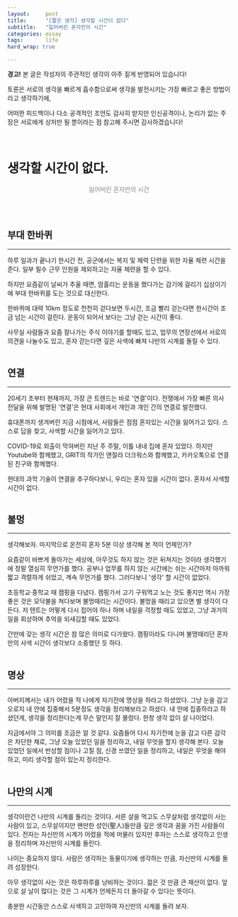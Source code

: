 ```yaml
---
layout:		post
title:		"[짧은 생각] 생각할 시간이 없다"
subtitle:	"잃어버린 혼자만의 시간"
categories:	essay
tags:		life
hard_wrap: true

---
```


<b>경고!</b> 본 글은 작성자의 주관적인 생각이 아주 짙게 반영되어 있습니다!

토론은 서로의 생각을 빠르게 흡수함으로써 생각을 발전시키는 가장 빠르고 좋은 방법이라고 생각하기에,

어떠한 피드백이나 다소 공격적인 조언도 감사히 받지만 인신공격이나, 논리가 없는 주장은 서로에게 상처만 될 뿐이라는 점 참고해 주시면 감사하겠습니다!
<br>
<br>
<br>

# 생각할 시간이 없다.

<p style="opacity: 0.5; text-align: center;">잃어버린 혼자만의 시간</p>
<br>
<br>

## 부대 한바퀴
---

 하루 일과가 끝나기 한시간 전, 공군에서는 복지 및 체력 단련을 위한 자율 체련 시간을 준다. 일부 필수 근무 인원을 제외하고는 자율 체련을 할 수 있다.

 하지만 요즘같이 날씨가 추울 때면, 땀흘리는 운동을 했다가는 감기에 걸리기 십상이기에 부대 한바퀴를 도는 것으로 대신한다.

 한바퀴에 대략 10km 정도로 천천히 걷다보면 두시간, 조금 빨리 걷는다면 한시간이 조금 넘는 시간이 걸린다. 운동이 되어서 보다는 그냥 걷는 시간이 좋다.

 사무실 사람들과 요즘 잘나가는 주식 이야기를 할때도 있고, 업무의 연장선에서 서로의 의견을 나눌수도 있고, 혼자 걷는다면 깊은 사색에 빠져 나만의 시계를 돌릴 수 있다.
<br>
<br>

## 연결
---

 20세기 초부터 현재까지, 가장 큰 트렌드는 바로 '연결'이다. 전쟁에서 가장 빠른 의사 전달을 위해 발명된 '연결'은 현대 사회에서 개인과 개인 간의 연결로 발전했다.

 휴대폰까지 생겨버린 지금 시점에서, 사람들은 점점 혼자있는 시간을 잃어가고 있다. 스스로 답을 찾고, 사색할 시간을 잃어가고 있다.

 COVID-19로 외출이 막혀버린 지난 주 주말, 이틀 내내 집에 혼자 있었다. 하지만 Youtube와 함께했고, GRIT의 작가인 앤절라 더크워스와 함께했고, 카카오톡으로 연결된 친구와 함께했다.

 현대의 과학 기술이 연결을 추구하다보니, 우리는 혼자 있을 시간이 없다. 혼자서 사색할 시간이 없다.
<br>
<br>

## 불멍
---

 생각해보자. 마지막으로 온전히 혼자 5분 이상 생각해 본 적이 언제인가?

 요즘같이 바쁘게 돌아가는 세상에, 아무것도 하지 않는 것은 뒤쳐지는 것이라 생각했기에 정말 열심히 무언가를 했다. 공부나 업무를 하지 않는 시간에는 쉬는 시간마저 아까워 짧고 격렬하게 쉬었고, 계속 무언가를 했다. 그러다보니 '생각' 할 시간이 없었다.

 초등학교·중학교 때 캠핑을 다녔다. 캠핑가서 고기 구워먹고 노는 것도 좋지만 역시 가장 좋은 것은 모닥불을 쳐다보며 불멍때리는 시간이다. 불멍을 때리고 있으면 별 생각이 다 든다. 저 텐트는 어떻게 다시 접어야 하나 하며 내일을 걱정할 때도 있었고, 그냥 과거의 일을 회상하며 추억을 되새김할 때도 있었다.

 간만에 갖는 생각 시간은 참 많은 의미로 다가왔다. 캠핑이라도 다니며 불멍때리던 혼자만의 사색 시간이 생각보다 소중했던 듯 하다.
<br>
<br>

## 명상
---

 아버지께서는 내가 어렸을 적 나에게 자기전에 명상을 하라고 하셨었다. 그냥 눈을 감고 오로지 내 안에 집중해서 5분정도 생각을 정리해보라고 하셨다. 내 안에 집중하라고 하셨던게, 생각을 정리한다는게 무슨 말인지 잘 몰랐다. 한창 생각 없이 살 나이었다.

 지금에서야 그 의미를 조금은 알 것 같다. 요즘들어 다시 자기전에 눈을 감고 다른 감각은 차단한 채로, 그냥 오늘 있었던 일을 정리하고, 내일 무엇을 할지 생각해 본다. 오늘 있었던 일에서 반성할 점이나 고칠 점, 신경 쓰였던 일을 정리하고, 내일은 무엇을 해야하고, 미리 생각할 점이 있는지 정리한다.
<br>
<br>

## 나만의 시계
---

 생각이란건 나만의 시계를 돌리는 것이다. 서른 살을 먹고도 스무살처럼 생각없이 사는 사람이 있고, 스무살이지만 왠만한 성인(聖人)들만큼 깊은 생각과 꿈을 가진 사람들이 있다. 전자는 자신만의 시계가 어렸을 적에 머물러 있지만 후자는 스스로 생각하고 인생을 정리하며 자신만의 시계를 돌린다.

 나이는 중요하지 않다. 사람은 생각하는 동물이기에 생각하는 만큼, 자신만의 시계를 돌려 성장한다.

 아무 생각없이 사는 것은 하루하루를 낭비하는 것이다. 젊은 것 만큼 큰 재산이 없다. 앞으로 살 날이 많다는 것은 그 시계가 언제든지 더 돌아갈 수 있다는 뜻이다.

 충분한 시간동안 스스로 사색하고 고민하여 자신만의 시계를 돌려 보자.